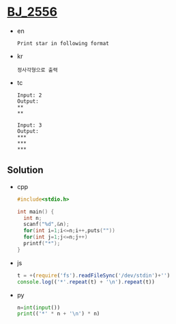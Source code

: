 # [BJ_2556](https://acmicpc.net/problem/2556)

* en

  ```en
  Print star in following format
  ```

* kr

  ```kr
  정사각형으로 출력
  ```

* tc

  ```tc
  Input: 2
  Output:
  **
  **

  Input: 3
  Output:
  ***
  ***
  ***
  ```

## Solution

* cpp

  ```cpp
  #include<stdio.h>

  int main() {
    int n;
    scanf("%d",&n);
    for(int i=1;i<=n;i++,puts(""))
    for(int j=1;j<=n;j++)
    printf("*");
  }
  ```

* js

  ```js
  t = +(require('fs').readFileSync('/dev/stdin')+'')
  console.log(('*'.repeat(t) + '\n').repeat(t))
  ```

* py

  ```py
  n=int(input())
  print(('*' * n + '\n') * n)
  ```
